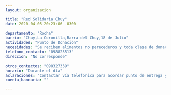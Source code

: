 ```yaml
---
layout: organizacion

title: "Red Solidaria Chuy"
date: 2020-04-05 20:23:06 -0300

departamento: "Rocha"
barrio: "Chuy,La Coronilla,Barra del Chuy,18 de Julio"
actividades: "Punto de Donación"
necesidades: "Se reciben alimentos no perecederos y toda clase de donaciones"
telefono_contacto: "098823513"
direccion: "No corresponde"

otros_contactos: "098327339"
horario: "Durante el día"
aclaraciones: "Contactar vía telefónica para acordar punto de entrega y solicitud de apoyo"
cuenta_bancaria: ""

---
```

